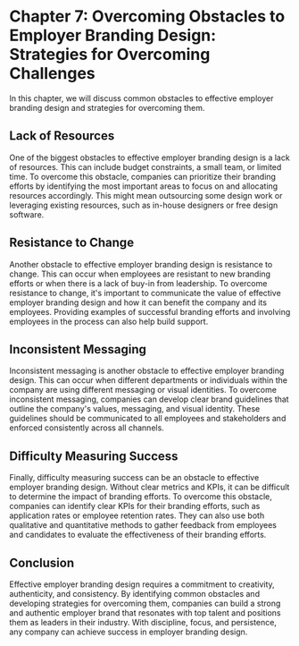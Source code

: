 Chapter 7: Overcoming Obstacles to Employer Branding Design: Strategies for Overcoming Challenges
=================================================================================================

In this chapter, we will discuss common obstacles to effective employer branding design and strategies for overcoming them.

Lack of Resources
-----------------

One of the biggest obstacles to effective employer branding design is a lack of resources. This can include budget constraints, a small team, or limited time. To overcome this obstacle, companies can prioritize their branding efforts by identifying the most important areas to focus on and allocating resources accordingly. This might mean outsourcing some design work or leveraging existing resources, such as in-house designers or free design software.

Resistance to Change
--------------------

Another obstacle to effective employer branding design is resistance to change. This can occur when employees are resistant to new branding efforts or when there is a lack of buy-in from leadership. To overcome resistance to change, it's important to communicate the value of effective employer branding design and how it can benefit the company and its employees. Providing examples of successful branding efforts and involving employees in the process can also help build support.

Inconsistent Messaging
----------------------

Inconsistent messaging is another obstacle to effective employer branding design. This can occur when different departments or individuals within the company are using different messaging or visual identities. To overcome inconsistent messaging, companies can develop clear brand guidelines that outline the company's values, messaging, and visual identity. These guidelines should be communicated to all employees and stakeholders and enforced consistently across all channels.

Difficulty Measuring Success
----------------------------

Finally, difficulty measuring success can be an obstacle to effective employer branding design. Without clear metrics and KPIs, it can be difficult to determine the impact of branding efforts. To overcome this obstacle, companies can identify clear KPIs for their branding efforts, such as application rates or employee retention rates. They can also use both qualitative and quantitative methods to gather feedback from employees and candidates to evaluate the effectiveness of their branding efforts.

Conclusion
----------

Effective employer branding design requires a commitment to creativity, authenticity, and consistency. By identifying common obstacles and developing strategies for overcoming them, companies can build a strong and authentic employer brand that resonates with top talent and positions them as leaders in their industry. With discipline, focus, and persistence, any company can achieve success in employer branding design.
